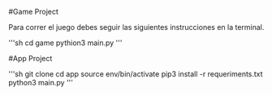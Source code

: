 #Game Project

Para correr el juego debes seguir las siguientes instrucciones en la terminal.

'''sh
cd game
pythion3 main.py
'''

#App Project

'''sh
git clone
cd app
source env/bin/activate
pip3 install -r requeriments.txt
python3 main.py
'''
